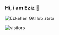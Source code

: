 ### Hi, i am Eziz 👋



![Ezkahan GitHub stats](https://github-readme-stats.vercel.app/api?username=ezkahan&count_private=true&theme=chartreuse-dark&show_icons=true)

![visitors](https://visitor-badge.laobi.icu/badge?page_id=ezkahan)

